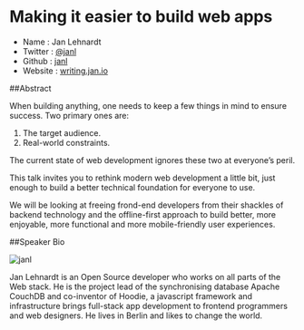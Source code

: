 # Making it easier to build web apps

* Name      : Jan Lehnardt
* Twitter   : [@janl][]
* Github    : [janl][]
* Website   : [writing.jan.io][]

##Abstract

When building anything, one needs to keep a few things in mind to ensure 
success. Two primary ones are:

1. The target audience.
2. Real-world constraints.

The current state of web development ignores these two at everyone’s peril.

This talk invites you to rethink modern web development a little bit, just 
enough to build a better technical foundation for everyone to use.

We will be looking at freeing frond-end developers from their shackles of 
backend technology and the offline-first approach to build better, more 
enjoyable, more functional and more mobile-friendly user experiences.


##Speaker Bio

![janl](https://raw.github.com/cascadiajs/2013.cascadiajs.com/master/images/janl.png)

Jan Lehnardt is an Open Source developer who works on all parts of the Web stack. He is the project lead of the synchronising database Apache CouchDB and co-inventor of Hoodie, a javascript framework and infrastructure brings full-stack app development to frontend programmers and web designers. He lives in Berlin and likes to change the world.

[@janl]:http://twitter.com/janl
[janl]:http://github.com/janl
[writing.jan.io]:http://writing.jan.io

